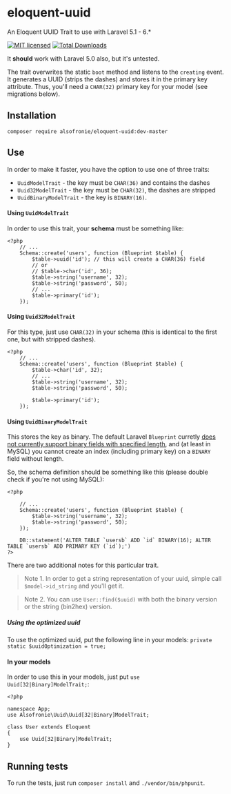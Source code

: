 # eloquent-uuid
An Eloquent UUID Trait to use with Laravel 5.1 - 6.*

[![MIT licensed](https://img.shields.io/badge/license-MIT-blue.svg)](https://raw.githubusercontent.com/hyperium/hyper/master/LICENSE)
[![Total Downloads](https://poser.pugx.org/alsofronie/eloquent-uuid/downloads)](https://packagist.org/packages/alsofronie/eloquent-uuid)

It **should** work with Laravel 5.0 also, but it's untested.

The trait overwrites the static `boot` method and listens to the `creating`
event. It generates a UUID (strips the dashes) and stores it in the primary
key attribute. Thus, you'll need a `CHAR(32)` primary key for your model
(see migrations below).

## Installation

	composer require alsofronie/eloquent-uuid:dev-master

## Use

In order to make it faster, you have the option to use one of three traits:

 - `UuidModelTrait` - the key must be `CHAR(36)` and contains the dashes
 - `Uuid32ModelTrait` - the key must be `CHAR(32)`, the dashes are stripped
 - `UuidBinaryModelTrait` - the key is `BINARY(16)`.

#### Using `UuidModelTrait`

In order to use this trait, your **schema** must be something like:

```
<?php
	// ...
	Schema::create('users', function (Blueprint $table) {
		$table->uuid('id');	// this will create a CHAR(36) field
		// or
		// $table->char('id', 36);
		$table->string('username', 32);
		$table->string('password', 50);
		// ...
		$table->primary('id');
	});
```

#### Using `Uuid32ModelTrait`

For this type, just use `CHAR(32)` in your schema (this is identical to the first one, but with stripped dashes).

```
<?php
	// ...
	Schema::create('users', function (Blueprint $table) {
		$table->char('id', 32);
		// ...
		$table->string('username', 32);
		$table->string('password', 50);

		$table->primary('id');
	});
```

#### Using `UuidBinaryModelTrait`

This stores the key as binary. The default Laravel `Blueprint` curretly
[does not currently support binary fields with specified length](https://github.com/laravel/framework/issues/1606),
and (at least in MySQL) you cannot create an index (including primary key) on a `BINARY` field without length.

So, the schema definition should be something like this (please double check if you're not using MySQL):

```
<?php

	// ...
	Schema::create('users', function (Blueprint $table) {
		$table->string('username', 32);
		$table->string('password', 50);
	});

	DB::statement('ALTER TABLE `usersb` ADD `id` BINARY(16); ALTER TABLE `usersb` ADD PRIMARY KEY (`id`);')
?>
```

There are two additional notes for this particular trait.

> Note 1. In order to get a string representation of your uuid, simple call `$model->id_string` and you'll get it.

> Note 2. You can use `User::find($uuid)` with both the binary version or the string (bin2hex) version.

##### Using the optimized uuid
To use the optimized uuid, put the following line in your models:
`private static $uuidOptimization = true;`

#### In your models

In order to use this in your models, just put `use Uuid[32|Binary]ModelTrait;`:

```
<?php

namespace App;
use Alsofronie\Uuid\Uuid[32|Binary]ModelTrait;

class User extends Eloquent
{
	use Uuid[32|Binary]ModelTrait;
}
```

## Running tests

To run the tests, just run `composer install` and `./vendor/bin/phpunit`.
